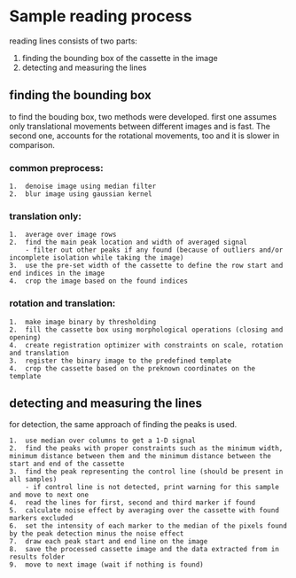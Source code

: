 # Sample reading process

reading lines consists of two parts:
1. finding the bounding box of the cassette in the image
2. detecting and measuring the lines

## finding the bounding box
to find the bouding box, two methods were developed. first one assumes only translational movements between different images and is fast. The second one, accounts for the rotational movements, too and it is slower in comparison.

### common preprocess:
    1.  denoise image using median filter
    2.  blur image using gaussian kernel

### translation only:
    1.  average over image rows
    2.  find the main peak location and width of averaged signal
        - filter out other peaks if any found (because of outliers and/or incomplete isolation while taking the image)
    3.  use the pre-set width of the cassette to define the row start and end indices in the image
    4.  crop the image based on the found indices

### rotation and translation:
    1.  make image binary by thresholding
    2.  fill the cassette box using morphological operations (closing and opening)
    4.  create registration optimizer with constraints on scale, rotation and translation
    3.  register the binary image to the predefined template
    4.  crop the cassette based on the preknown coordinates on the template

## detecting and measuring the lines
for detection, the same approach of finding the peaks is used.

    1.  use median over columns to get a 1-D signal
    2.  find the peaks with proper constraints such as the minimum width, minimum distance between them and the minimum distance between the start and end of the cassette
    3.  find the peak representing the control line (should be present in all samples)
        - if control line is not detected, print warning for this sample and move to next one
    4.  read the lines for first, second and third marker if found
    5.  calculate noise effect by averaging over the cassette with found markers excluded
    6.  set the intensity of each marker to the median of the pixels found by the peak detection minus the noise effect
    7.  draw each peak start and end line on the image
    8.  save the processed cassette image and the data extracted from in results folder
    9.  move to next image (wait if nothing is found)
